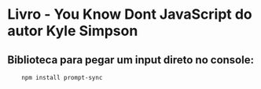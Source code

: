 # Livro - You Know Dont JavaScript do autor Kyle Simpson

## Biblioteca para pegar um input direto no console:

```
    npm install prompt-sync
```

